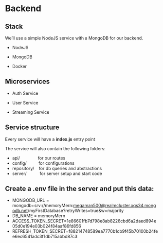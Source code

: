 # Backend

## Stack
We’ll use a simple NodeJS service with a MongoDB for our backend.

* NodeJS

* MongoDB

* Docker

## Microservices

* Auth Service

* User Service

* Streaming Service

## Service structure

Every service will have a **index.js** entry point

The service will also contain the following folders:

- api/               for our routes
- config/          for configurations
- repository/    for db queries and abstractions
- server/           for server setup and start code


## Create a .env file in the server and put this data:
* MONGODB_URL = mongodb+srv://memoryMern:megaman500@realmcluster.xqs34.mongodb.net/myFirstDatabase?retryWrites=true&w=majority
* DB_NAME = memoryMern
* ACCESS_TOKEN_SECRET=1e86601fb7d798e8ab8226cbd6a2daed894e05d0e194e03b024f84aaf86fd856
* REFRESH_TOKEN_SECRET=f88214748589ea7770b1cb9f45b70100b24fee6ec6541adc3f1db715abbd87c3
